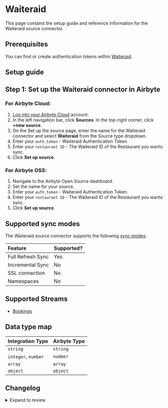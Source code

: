 # Waiteraid

This page contains the setup guide and reference information for the Waiteraid source connector.

## Prerequisites

You can find or create authentication tokens within [Waiteraid](https://app.waiteraid.com/api-docs/index.html#auth_call).

## Setup guide

## Step 1: Set up the Waiteraid connector in Airbyte

### For Airbyte Cloud:

1. [Log into your Airbyte Cloud](https://cloud.airbyte.com/workspaces) account.
2. In the left navigation bar, click **Sources**. In the top-right corner, click **+new source**.
3. On the Set up the source page, enter the name for the Waiteraid connector and select **Waiteraid** from the Source type dropdown.
4. Enter your `auth_token` - Waiteraid Authentication Token.
5. Enter your `restaurant ID` - The Waiteraid ID of the Restaurant you wanto sync.
6. Click **Set up source**.
<!-- env:oss -->

### For Airbyte OSS:

1. Navigate to the Airbyte Open Source dashboard.
2. Set the name for your source.
3. Enter your `auth_token` - Waiteraid Authentication Token.
4. Enter your `restaurant ID` - The Waiteraid ID of the Restaurant you wanto sync.
5. Click **Set up source**.

## Supported sync modes

The Waiteraid source connector supports the following [sync modes](https://docs.airbyte.com/cloud/core-concepts#connection-sync-modes):

| Feature           | Supported? |
| :---------------- | :--------- |
| Full Refresh Sync | Yes        |
| Incremental Sync  | No         |
| SSL connection    | No         |
| Namespaces        | No         |

<!-- /env:oss -->

## Supported Streams

- [Bookings](https://app.waiteraid.com/api-docs/index.html#api_get_bookings)

## Data type map

| Integration Type    | Airbyte Type |
| :------------------ | :----------- |
| `string`            | `string`     |
| `integer`, `number` | `number`     |
| `array`             | `array`      |
| `object`            | `object`     |

## Changelog

<details>
  <summary>Expand to review</summary>

| Version | Date       | Pull Request                                           | Subject               |
| :------ | :--------- | :----------------------------------------------------- | :-------------------- |
| 0.2.8 | 2025-01-11 | [51386](https://github.com/airbytehq/airbyte/pull/51386) | Update dependencies |
| 0.2.7 | 2024-12-28 | [50810](https://github.com/airbytehq/airbyte/pull/50810) | Update dependencies |
| 0.2.6 | 2024-12-21 | [50372](https://github.com/airbytehq/airbyte/pull/50372) | Update dependencies |
| 0.2.5 | 2024-12-14 | [49770](https://github.com/airbytehq/airbyte/pull/49770) | Update dependencies |
| 0.2.4 | 2024-12-12 | [49405](https://github.com/airbytehq/airbyte/pull/49405) | Update dependencies |
| 0.2.3 | 2024-10-29 | [47835](https://github.com/airbytehq/airbyte/pull/47835) | Update dependencies |
| 0.2.2 | 2024-10-28 | [47610](https://github.com/airbytehq/airbyte/pull/47610) | Update dependencies |
| 0.2.1 | 2024-08-16 | [44196](https://github.com/airbytehq/airbyte/pull/44196) | Bump source-declarative-manifest version |
| 0.2.0 | 2024-08-14 | [44047](https://github.com/airbytehq/airbyte/pull/44047) | Refactor connector to manifest-only format |
| 0.1.14 | 2024-08-12 | [43789](https://github.com/airbytehq/airbyte/pull/43789) | Update dependencies |
| 0.1.13 | 2024-08-10 | [43568](https://github.com/airbytehq/airbyte/pull/43568) | Update dependencies |
| 0.1.12 | 2024-08-03 | [43242](https://github.com/airbytehq/airbyte/pull/43242) | Update dependencies |
| 0.1.11 | 2024-07-27 | [42762](https://github.com/airbytehq/airbyte/pull/42762) | Update dependencies |
| 0.1.10 | 2024-07-20 | [42207](https://github.com/airbytehq/airbyte/pull/42207) | Update dependencies |
| 0.1.9 | 2024-07-13 | [41777](https://github.com/airbytehq/airbyte/pull/41777) | Update dependencies |
| 0.1.8 | 2024-07-10 | [41506](https://github.com/airbytehq/airbyte/pull/41506) | Update dependencies |
| 0.1.7 | 2024-07-09 | [41135](https://github.com/airbytehq/airbyte/pull/41135) | Update dependencies |
| 0.1.6 | 2024-07-06 | [40794](https://github.com/airbytehq/airbyte/pull/40794) | Update dependencies |
| 0.1.5 | 2024-06-25 | [40311](https://github.com/airbytehq/airbyte/pull/40311) | Update dependencies |
| 0.1.4 | 2024-06-22 | [40087](https://github.com/airbytehq/airbyte/pull/40087) | Update dependencies |
| 0.1.3 | 2024-06-06 | [39185](https://github.com/airbytehq/airbyte/pull/39185) | [autopull] Upgrade base image to v1.2.2 |
| 0.1.2 | 2024-05-28 | [38697](https://github.com/airbytehq/airbyte/pull/38697) | Make connector compatible with builder |
| 0.1.1 | 2024-05-20 | [38433](https://github.com/airbytehq/airbyte/pull/38433) | [autopull] base image + poetry + up_to_date |
| 0.1.0   | 2022-10-QQ | [QQQQ](https://github.com/airbytehq/airbyte/pull/QQQQ) | New Source: Waiteraid |

</details>
